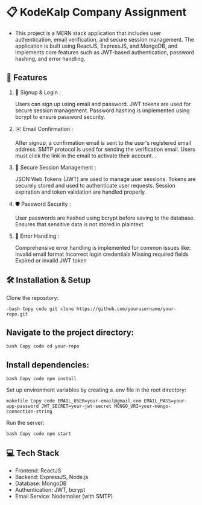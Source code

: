# 📋 KodeKalp Company Assignment

- This project is a MERN stack application that includes user authentication, email verification, and secure session management. The application is built using ReactJS, ExpressJS, and MongoDB, and implements core features such as JWT-based authentication, password hashing, and error handling.

## 🚀 Features

1. 🔐 Signup & Login :

   Users can sign up using email and password.
   JWT tokens are used for secure session management.
   Password hashing is implemented using bcrypt to ensure password security.

2. ✉️ Email Confirmation :

   After signup, a confirmation email is sent to the user's registered email address.
   SMTP protocol is used for sending the verification email.
   Users must click the link in the email to activate their account.
   .

3. 🔑 Secure Session Management :

   JSON Web Tokens (JWT) are used to manage user sessions.
   Tokens are securely stored and used to authenticate user requests.
   Session expiration and token validation are handled properly.

4. 🛡️ Password Security :

   User passwords are hashed using bcrypt before saving to the database.
   Ensures that sensitive data is not stored in plaintext.

5. 🚫 Error Handling :

   Comprehensive error handling is implemented for common issues like:
   Invalid email format
   Incorrect login credentials
   Missing required fields
   Expired or invalid JWT token

## 🛠️ Installation & Setup

Clone the repository:

`-bash
Copy code
git clone https://github.com/yourusername/your-repo.git`

## Navigate to the project directory:

`bash
Copy code
cd your-repo`

## Install dependencies:

`bash
Copy code
npm install`

Set up environment variables by creating a .env file in the root directory:

`makefile
Copy code
EMAIL_USER=your-email@gmail.com
EMAIL_PASS=your-app-password
JWT_SECRET=your-jwt-secret
MONGO_URI=your-mongo-connection-string`

Run the server:

`bash
Copy code
npm start
`

## 💻 Tech Stack

- Frontend: ReactJS
- Backend: ExpressJS, Node.js
- Database: MongoDB
- Authentication: JWT, bcrypt
- Email Service: Nodemailer (with SMTP)
